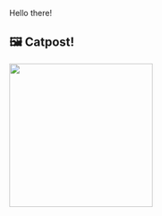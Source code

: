 Hello there!



## 🖼️ Catpost!

<sub>
    <img src="https://cdn2.thecatapi.com/images/6k0.jpg" height="256">
</sub>

